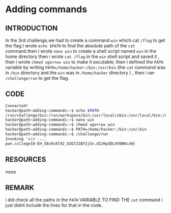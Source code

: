 # Adding commands
## INTRODUCTION
In the 3rd challenge,we had to create a command `win` which cat `/flag` to get the flag.I wrote `echo $PATH` to find the absolute path of the `cat` command.then i wrote
`nano win` to create a shell script named `win` in the home directory then i wrote `cat /flag` in the `win` shell script and saved it , then i wrote `chmod ugo+rwx win` to make it excutable, then i defined the `PATH` variable by writing 
`PATH=/home/hacker:/bin:/usr/bin` (the `cat` command was in `/bin` directory and the `win` was in `/home/hacker` directory ) , then i ran `/challenge/run` to get the flag.
## CODE
```bash
Connected!
hacker@path~adding-commands:~$ echo $PATH
/run/challenge/bin:/run/workspace/bin:/usr/local/sbin:/usr/local/bin:/usr/sbin:/usr/bin:/sbin:/bin
hacker@path~adding-commands:~$ nano win
hacker@path~adding-commands:~$ chmod ugo+rwx win
hacker@path~adding-commands:~$ PATH=/home/hacker:/bin:/usr/bin
hacker@path~adding-commands:~$ /challenge/run
Invoking 'win'....
pwn.college{8-EH_58cKs9l92_UZG721BY2jSn.dZzNyUDL4YDN0czW}
```
## RESOURCES
none
## REMARK
i did check all the paths in the `PATH` VARIABLE TO FIND THE `cat` command i just didnt include the lines for that in the code.
